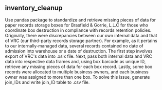 ## **inventory_cleanup**
Use pandas package to standardize and retrieve missing pieces of data for paper records storage boxes for Brasfield & Gorrie, L.L.C for those who coordinate box destruction in compliance with records retention policies. Originally, there were discrepancies between our own internal data and that of VRC (our third-party records storage partner). For example, as it pertains to our internally-managed data, several records contained no date of admission into warehouse or a date of destruction. The first step involves export of VRC's data into .xslx file. Next, pass both internal data and VRC data into respective data frames and, using box barcode as unique ID, retrieve any missing pieces  of data for each box record. Lastly, some box records were allocated to multiple business owners, and each business owner was assigned to more than one box. To solve this issue, generate join_IDs and write join_ID table to .csv file.
